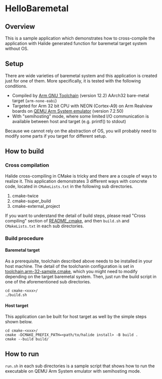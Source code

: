 # HelloBaremetal
## Overview
This is a sample application which demonstrates how to cross-compile the application with Halide generated function for baremetal target system without OS.

## Setup
There are wide varieties of baremetal system and this application is created just for one of them. More specifically, it is tested with the following conditions.
- Compiled by [Arm GNU Toolchain](https://developer.arm.com/downloads/-/arm-gnu-toolchain-downloads) (version 12.2) AArch32 bare-metal target (`arm-none-eabi`)
- Targeted for Arm 32 bit CPU with NEON (Cortex-A9) on Arm Realview boards on [QEMU Arm System emulator](https://www.qemu.org/docs/master/system/target-arm.html) (version 7.2.50)
- With "semihosting" mode, where some limited I/O communication is available between host and target (e.g. printf() to stdout)

Because we cannot rely on the abstraction of OS, you will probably need to modify some parts if you target for different setup.

## How to build
### Cross compilation
Halide cross-compiling in CMake is tricky and there are a couple of ways to realize it. This application demonstrates 3 different ways with concrete code, located in `CMakeLists.txt` in the following sub directories.
1. cmake-twice
1. cmake-super_build
1. cmake-external_project

If you want to understand the detail of build steps, please read "Cross compiling" section of [README_cmake](../../README_cmake.md#cross-compiling), and then `build.sh` and `CMakeLists.txt` in each sub directories.

### Build procedure
#### Baremetal target
As a prerequisite, toolchain described above needs to be installed in your host machine. The detail of the toolchanin configuration is set in [toolchain.arm-32-sample.cmake](cmake/toolchain.arm-32-sample.cmake), which you might need to modify depending on the target baremetal system.
Then, just run the build script in one of the aforementioned sub directories.
```
cd cmake-<xxx>/
./build.sh
```

#### Host target
This application can be built for host target as well by the simple steps shown below.
```
cd cmake-<xxx>/
cmake -DCMAKE_PREFIX_PATH=<path/to/halide install> -B build .
cmake --build build/
```

## How to run
`run.sh` in each sub directories is a sample script that shows how to run the executable on QEMU Arm System emulator with semihosting mode.

